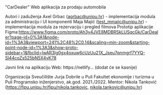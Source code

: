 "CarDealer"
 Web aplikacija za prodaju automobila

Autori i zaduženja
Axel Grbac (agrbac@unipu.hr) - implementacija modula za administraciju i UI komponenti
Maja Majić (test_mmajic@unipu.hr) - implementacija modula za rezervaciju i pregled filmova
Prototip aplikacije
Figma:https://www.figma.com/proto/Ah3y4JVE8MDBRSkLUSqcGk/CarDealer?page-id=0%3A1&node-id=1%3A3&viewport=241%2C48%2C0.14&scaling=min-zoom&starting-point-node-id=1%3A3&show-proto-sidebar=1&fbclid=IwAR3lg0gx4oxuw6cUzUu21X_Jseu7qnmgrf7YYQ-Sl44coZs525bN5X4vK78

Javni link na aplikaciju
Web: https://netlify... (dodat će se kasnije)

Organizacija
Sveučilište Jurja Dobrile u Puli
Fakultet ekonomije i turizma u Puli
Programsko inženjerstvo, ak.god. 2021./2022.
Mentor: Nikola Tanković (https://fipu.unipu.hr/fipu/nikola.tankovic, nikola.tankovic@unipu.hr)
